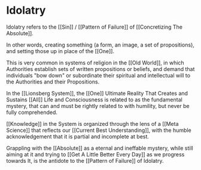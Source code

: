 # Idolatry
Idolatry refers to the [[Sin]] / [[Pattern of Failure]] of [[Concretizing The Absolute]]. 

In other words, creating something (a form, an image, a set of propositions), and setting those up in place of the [[One]]. 

This is very common in systems of religion in the [[Old World]], in which Authorities establish sets of written propositions or beliefs, and demand that individuals "bow down" or subordinate their spiritual and intellectual will to the Authorities and their Propositions. 

In the [[Lionsberg System]], the [[One]] Ultimate Reality That Creates and Sustains [[All]] Life and Consciousness is related to as the fundamental mystery, that can and must be rightly related to with humility, but never be fully comprehended. 

[[Knowledge]] in the System is organized through the lens of a [[Meta Science]] that reflects our [[Current Best Understanding]], with the humble acknowledgement that it is partial and incomplete at best. 

Grappling with the [[Absolute]] as a eternal and ineffable mystery, while still aiming at it and trying to [[Get A Little Better Every Day]] as we progress towards It, is the antidote to the [[Pattern of Failure]] of Idolatry. 